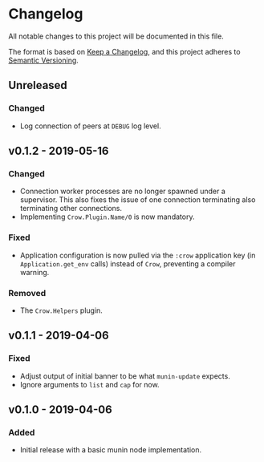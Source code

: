 # Changelog
All notable changes to this project will be documented in this file.

The format is based on [Keep a Changelog](https://keepachangelog.com/en/1.0.0/),
and this project adheres to [Semantic
Versioning](https://semver.org/spec/v2.0.0.html).


## Unreleased
### Changed
- Log connection of peers at `DEBUG` log level.


## v0.1.2 - 2019-05-16
### Changed
- Connection worker processes are no longer spawned under a supervisor. This
  also fixes the issue of one connection terminating also terminating other
  connections.
- Implementing `Crow.Plugin.Name/0` is now mandatory.

### Fixed
- Application configuration is now pulled via the `:crow` application key (in
  `Application.get_env` calls) instead of `Crow`, preventing a compiler warning.

### Removed
- The `Crow.Helpers` plugin.


## v0.1.1 - 2019-04-06
### Fixed
- Adjust output of initial banner to be what `munin-update` expects.
- Ignore arguments to `list` and `cap` for now.


## v0.1.0 - 2019-04-06
### Added
- Initial release with a basic munin node implementation.



<!-- vim: set textwidth=80 sw=2 ts=2: -->
